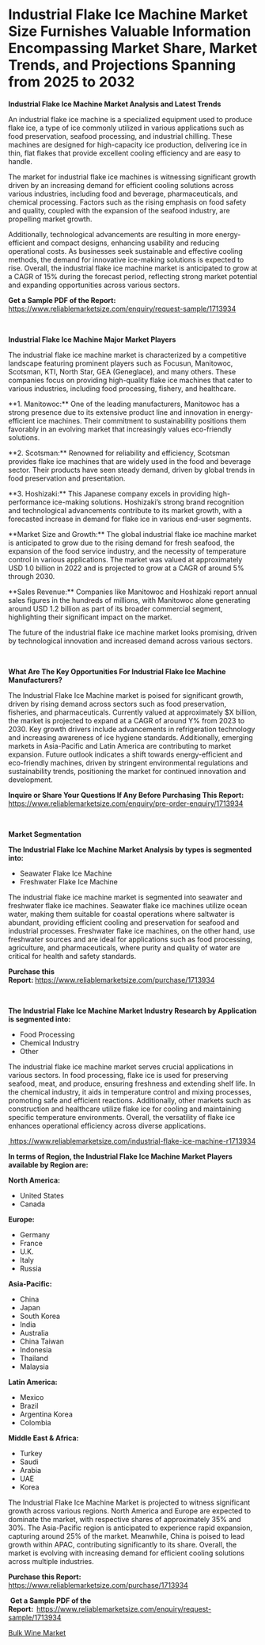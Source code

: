 <p><h1>Industrial Flake Ice Machine Market Size Furnishes Valuable Information Encompassing Market Share, Market Trends, and Projections Spanning from 2025 to 2032</h1></p><p><strong>Industrial Flake Ice Machine Market Analysis and Latest Trends</strong></p>
<p><p>An industrial flake ice machine is a specialized equipment used to produce flake ice, a type of ice commonly utilized in various applications such as food preservation, seafood processing, and industrial chilling. These machines are designed for high-capacity ice production, delivering ice in thin, flat flakes that provide excellent cooling efficiency and are easy to handle. </p><p>The market for industrial flake ice machines is witnessing significant growth driven by an increasing demand for efficient cooling solutions across various industries, including food and beverage, pharmaceuticals, and chemical processing. Factors such as the rising emphasis on food safety and quality, coupled with the expansion of the seafood industry, are propelling market growth. </p><p>Additionally, technological advancements are resulting in more energy-efficient and compact designs, enhancing usability and reducing operational costs. As businesses seek sustainable and effective cooling methods, the demand for innovative ice-making solutions is expected to rise. Overall, the industrial flake ice machine market is anticipated to grow at a CAGR of 15% during the forecast period, reflecting strong market potential and expanding opportunities across various sectors.</p></p>
<p><strong>Get a Sample PDF of the Report:&nbsp;</strong> <a href="https://www.reliablemarketsize.com/enquiry/request-sample/1713934?utm_campaign=3075&utm_medium=2&utm_source=Github&utm_content=ia&utm_term=07042025&utm_id=industrial-flake-ice-machine">https://www.reliablemarketsize.com/enquiry/request-sample/1713934</a></p>
<p>&nbsp;</p>
<p><strong>Industrial Flake Ice Machine Major Market Players</strong></p>
<p><p>The industrial flake ice machine market is characterized by a competitive landscape featuring prominent players such as Focusun, Manitowoc, Scotsman, KTI, North Star, GEA (Geneglace), and many others. These companies focus on providing high-quality flake ice machines that cater to various industries, including food processing, fishery, and healthcare.</p><p>**1. Manitowoc:** One of the leading manufacturers, Manitowoc has a strong presence due to its extensive product line and innovation in energy-efficient ice machines. Their commitment to sustainability positions them favorably in an evolving market that increasingly values eco-friendly solutions.</p><p>**2. Scotsman:** Renowned for reliability and efficiency, Scotsman provides flake ice machines that are widely used in the food and beverage sector. Their products have seen steady demand, driven by global trends in food preservation and presentation.</p><p>**3. Hoshizaki:** This Japanese company excels in providing high-performance ice-making solutions. Hoshizaki’s strong brand recognition and technological advancements contribute to its market growth, with a forecasted increase in demand for flake ice in various end-user segments.</p><p>**Market Size and Growth:** The global industrial flake ice machine market is anticipated to grow due to the rising demand for fresh seafood, the expansion of the food service industry, and the necessity of temperature control in various applications. The market was valued at approximately USD 1.0 billion in 2022 and is projected to grow at a CAGR of around 5% through 2030.</p><p>**Sales Revenue:** Companies like Manitowoc and Hoshizaki report annual sales figures in the hundreds of millions, with Manitowoc alone generating around USD 1.2 billion as part of its broader commercial segment, highlighting their significant impact on the market. </p><p>The future of the industrial flake ice machine market looks promising, driven by technological innovation and increased demand across various sectors.</p></p>
<p>&nbsp;</p>
<p><strong>What Are The Key Opportunities For Industrial Flake Ice Machine Manufacturers?</strong></p>
<p><p>The Industrial Flake Ice Machine market is poised for significant growth, driven by rising demand across sectors such as food preservation, fisheries, and pharmaceuticals. Currently valued at approximately $X billion, the market is projected to expand at a CAGR of around Y% from 2023 to 2030. Key growth drivers include advancements in refrigeration technology and increasing awareness of ice hygiene standards. Additionally, emerging markets in Asia-Pacific and Latin America are contributing to market expansion. Future outlook indicates a shift towards energy-efficient and eco-friendly machines, driven by stringent environmental regulations and sustainability trends, positioning the market for continued innovation and development.</p></p>
<p><strong>Inquire or Share Your Questions If Any Before Purchasing This Report:</strong> <a href="https://www.reliablemarketsize.com/enquiry/pre-order-enquiry/1713934?utm_campaign=3075&utm_medium=2&utm_source=Github&utm_content=ia&utm_term=07042025&utm_id=industrial-flake-ice-machine">https://www.reliablemarketsize.com/enquiry/pre-order-enquiry/1713934</a></p>
<p>&nbsp;</p>
<p><strong>Market Segmentation</strong></p>
<p><strong>The Industrial Flake Ice Machine Market Analysis by types is segmented into:</strong></p>
<p><ul><li>Seawater Flake Ice Machine</li><li>Freshwater Flake Ice Machine</li></ul></p>
<p><p>The industrial flake ice machine market is segmented into seawater and freshwater flake ice machines. Seawater flake ice machines utilize ocean water, making them suitable for coastal operations where saltwater is abundant, providing efficient cooling and preservation for seafood and industrial processes. Freshwater flake ice machines, on the other hand, use freshwater sources and are ideal for applications such as food processing, agriculture, and pharmaceuticals, where purity and quality of water are critical for health and safety standards.</p></p>
<p><strong>Purchase this Report:&nbsp;</strong><a href="https://www.reliablemarketsize.com/purchase/1713934?utm_campaign=3075&utm_medium=2&utm_source=Github&utm_content=ia&utm_term=07042025&utm_id=industrial-flake-ice-machine">https://www.reliablemarketsize.com/purchase/1713934</a></p>
<p>&nbsp;</p>
<p><strong>The Industrial Flake Ice Machine Market Industry Research by Application is segmented into:</strong></p>
<p><ul><li>Food Processing</li><li>Chemical Industry</li><li>Other</li></ul></p>
<p><p>The industrial flake ice machine market serves crucial applications in various sectors. In food processing, flake ice is used for preserving seafood, meat, and produce, ensuring freshness and extending shelf life. In the chemical industry, it aids in temperature control and mixing processes, promoting safe and efficient reactions. Additionally, other markets such as construction and healthcare utilize flake ice for cooling and maintaining specific temperature environments. Overall, the versatility of flake ice enhances operational efficiency across diverse applications.</p></p>
<p><a href="https://www.reliablemarketsize.com/industrial-flake-ice-machine-r1713934?utm_campaign=3075&utm_medium=2&utm_source=Github&utm_content=ia&utm_term=07042025&utm_id=industrial-flake-ice-machine">&nbsp;https://www.reliablemarketsize.com/industrial-flake-ice-machine-r1713934</a></p>
<p><strong>In terms of Region, the Industrial Flake Ice Machine Market Players available by Region are:</strong></p>
<p>
    <p> <strong> North America: </strong>
        <ul>
            <li>United States</li>
            <li>Canada</li>
        </ul>
        </p> 
    <p> <strong> Europe: </strong>
        <ul>
            <li>Germany</li>
            <li>France</li>
            <li>U.K.</li>
            <li>Italy</li>
            <li>Russia</li>
        </ul>
        </p> 
    <p> <strong> Asia-Pacific: </strong>
        <ul>
            <li>China</li>
            <li>Japan</li>
            <li>South Korea</li>
            <li>India</li>
            <li>Australia</li>
            <li>China Taiwan</li>
            <li>Indonesia</li>
            <li>Thailand</li>
            <li>Malaysia</li>
        </ul>
        </p> 
    <p> <strong> Latin America: </strong>
        <ul>
            <li>Mexico</li>
            <li>Brazil</li>
            <li>Argentina Korea</li>
            <li>Colombia</li>
        </ul>
        </p> 
    <p> <strong> Middle East & Africa: </strong>
        <ul>
            <li>Turkey</li>
            <li>Saudi</li>
            <li>Arabia</li>
            <li>UAE</li>
            <li>Korea</li>
        </ul>
    </p>
    </p>
<p><p>The Industrial Flake Ice Machine Market is projected to witness significant growth across various regions. North America and Europe are expected to dominate the market, with respective shares of approximately 35% and 30%. The Asia-Pacific region is anticipated to experience rapid expansion, capturing around 25% of the market. Meanwhile, China is poised to lead growth within APAC, contributing significantly to its share. Overall, the market is evolving with increasing demand for efficient cooling solutions across multiple industries.</p></p>
<p><strong>Purchase this Report: </strong><a href="https://www.reliablemarketsize.com/purchase/1713934?utm_campaign=3075&utm_medium=2&utm_source=Github&utm_content=ia&utm_term=07042025&utm_id=industrial-flake-ice-machine">https://www.reliablemarketsize.com/purchase/1713934</a></p>
<p>&nbsp;<strong>Get a Sample PDF of the Report:&nbsp;&nbsp;</strong><a href="https://www.reliablemarketsize.com/enquiry/request-sample/1713934?utm_campaign=3075&utm_medium=2&utm_source=Github&utm_content=ia&utm_term=07042025&utm_id=industrial-flake-ice-machine">https://www.reliablemarketsize.com/enquiry/request-sample/1713934</a></p>
<p><strong></strong></p>
<p><p><a href="https://github.com/shewlisapsai/Market-Research-Report-List-1/blob/main/bulk-wine-market.md?utm_campaign=3075&utm_medium=2&utm_source=Github&utm_content=ia&utm_term=07042025&utm_id=industrial-flake-ice-machine">Bulk Wine Market</a></p></p>